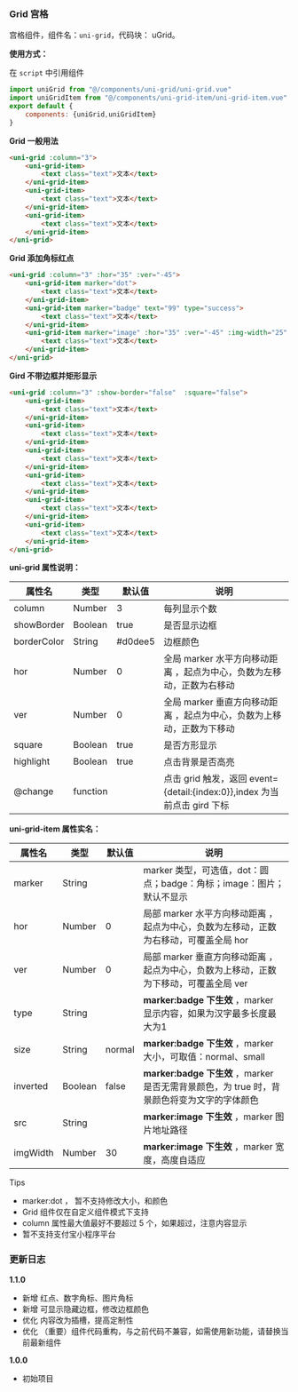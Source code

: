 ### Grid 宫格

宫格组件，组件名：``uni-grid``，代码块： uGrid。

**使用方式：**

在 ``script`` 中引用组件 

```javascript
import uniGrid from "@/components/uni-grid/uni-grid.vue"
import uniGridItem from "@/components/uni-grid-item/uni-grid-item.vue"
export default {
    components: {uniGrid,uniGridItem}
}
```



**Grid 一般用法**

```html
<uni-grid :column="3">
	<uni-grid-item>
		<text class="text">文本</text>
	</uni-grid-item>
	<uni-grid-item>
		<text class="text">文本</text>
	</uni-grid-item>
	<uni-grid-item>
		<text class="text">文本</text>
	</uni-grid-item>
</uni-grid>
```

**Grid 添加角标红点**

```html
<uni-grid :column="3" :hor="35" :ver="-45">
	<uni-grid-item marker="dot">
		<text class="text">文本</text>
	</uni-grid-item>
	<uni-grid-item marker="badge" text="99" type="success">
		<text class="text">文本</text>
	</uni-grid-item>
	<uni-grid-item marker="image" :hor="35" :ver="-45" :img-width="25" src="https://img-cdn-qiniu.dcloud.net.cn/uni-ui/recommend.png">
		<text class="text">文本</text>
	</uni-grid-item>
</uni-grid>
```

**Gird 不带边框并矩形显示**

```html
<uni-grid :column="3" :show-border="false"  :square="false">
	<uni-grid-item>
		<text class="text">文本</text>
	</uni-grid-item>
	<uni-grid-item>
		<text class="text">文本</text>
	</uni-grid-item>
	<uni-grid-item>
		<text class="text">文本</text>
	</uni-grid-item>
	<uni-grid-item>
		<text class="text">文本</text>
	</uni-grid-item>
	<uni-grid-item>
		<text class="text">文本</text>
	</uni-grid-item>
	<uni-grid-item>
		<text class="text">文本</text>
	</uni-grid-item>
</uni-grid>
```



**uni-grid 属性说明：**

|属性名		|类型		|默认值	|说明																		|
|---		|----		|---	|---																		|
|column		|Number		|3		|每列显示个数																|
|showBorder	|Boolean	|true	|是否显示边框																|
|borderColor|String		|#d0dee5|边框颜色																	|
|hor		|Number		|0		|全局 marker 水平方向移动距离 ，起点为中心，负数为左移动，正数为右移动		|
|ver		|Number		|0		|全局 marker 垂直方向移动距离 ，起点为中心，负数为上移动，正数为下移动		|
|square		|Boolean	|true	|是否方形显示																|
|highlight	|Boolean	|true	|点击背景是否高亮															|
|@change	|function	|		|点击 grid 触发，返回 event={detail:{index:0}},index 为当前点击 gird 下标	|

**uni-grid-item 属性实名：**

|属性名		|类型	|默认值	|说明																							|
|---		|----	|---	|---																							|
|marker		|String	|		| marker 类型，可选值，dot：圆点；badge：角标；image：图片； 默认不显示							|
|hor		|Number	|0		| 局部 marker 水平方向移动距离 ，起点为中心，负数为左移动，正数为右移动，可覆盖全局 hor			|
|ver		|Number	|0		| 局部 marker 垂直方向移动距离 ，起点为中心，负数为上移动，正数为下移动，可覆盖全局 ver			|
|type		|String	|		| **marker:badge 下生效** ，marker 显示内容，如果为汉字最多长度最大为1							|
|size		|String	|normal	| **marker:badge 下生效** ，marker 大小，可取值：normal、small									|
|inverted	|Boolean|false	| **marker:badge 下生效** ，marker 是否无需背景颜色，为 true 时，背景颜色将变为文字的字体颜色	|
|src		|String	|		| **marker:image 下生效** ，marker 图片地址路径													|
|imgWidth	|Number	|30		| **marker:image 下生效** ，marker 宽度，高度自适应												|


Tips
- marker:dot ， 暂不支持修改大小，和颜色
- Grid 组件仅在自定义组件模式下支持
- column 属性最大值最好不要超过 5 个，如果超过，注意内容显示
- 暂不支持支付宝小程序平台

### 更新日志
**1.1.0**
- 新增 红点、数字角标、图片角标
- 新增 可显示隐藏边框，修改边框颜色
- 优化 内容改为插槽，提高定制性
- 优化 （重要）组件代码重构，与之前代码不兼容，如需使用新功能，请替换当前最新组件

**1.0.0**
- 初始项目

